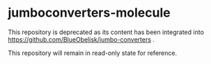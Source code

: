 # jumboconverters-molecule

This repository is deprecated as its content has been integrated into https://github.com/BlueObelisk/jumbo-converters .

This repository will remain in read-only state for reference.
